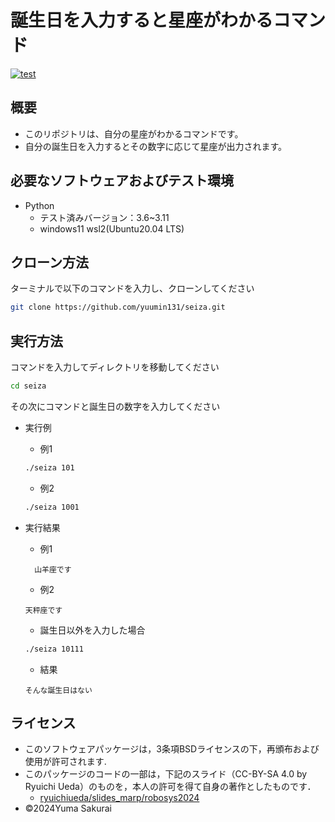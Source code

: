 # 誕生日を入力すると星座がわかるコマンド
[![test](https://github.com/yuumin131/seiza/actions/workflows/test.yml/badge.svg)](https://github.com/yuumin131/seiza/actions/workflows/test.yml)
## 概要
- このリポジトリは、自分の星座がわかるコマンドです。
- 自分の誕生日を入力するとその数字に応じて星座が出力されます。

## 必要なソフトウェアおよびテスト環境
- Python
  - テスト済みバージョン：3.6~3.11
  - windows11 wsl2(Ubuntu20.04 LTS)

## クローン方法
ターミナルで以下のコマンドを入力し、クローンしてください
```bash
git clone https://github.com/yuumin131/seiza.git
```

## 実行方法
コマンドを入力してディレクトリを移動してください
```bash
cd seiza
```
その次にコマンドと誕生日の数字を入力してください

- 実行例
  - 例1

  ```bash
  ./seiza 101
  ```
  - 例2
  ```bash
  ./seiza 1001
  ```
- 実行結果
  - 例1
  ```
    山羊座です
  ```
  - 例2
  ```
  天秤座です
  ```
    - 誕生日以外を入力した場合
    ```bash
    ./seiza 10111
    ```
    - 結果
    ```
    そんな誕生日はない
    ```

## ライセンス
- このソフトウェアパッケージは，3条項BSDライセンスの下，再頒布および使用が許可されます.
- このパッケージのコードの一部は，下記のスライド（CC-BY-SA 4.0 by Ryuichi Ueda）のものを，本人の許可を得て自身の著作としたものです．
    - [ryuichiueda/slides_marp/robosys2024](https://github.com/ryuichiueda/slides_marp/tree/master/robosys2024)
 - ©2024Yuma Sakurai